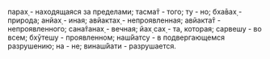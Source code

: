 парах̣ - находящаяся за пределами; тасма̄т - того; ту - но; бха̄вах̣ - природа; анйах̣ - иная; авйактах̣ - непроявленная; авйакта̄т - непроявленного; сана̄танах̣ - вечная; йах̣ сах̣ - та, которая; сарвешу - во всем; бхӯтешу - проявленном; наш́йатсу - в подвергающемся разрушению; на - не; винаш́йати - разрушается.